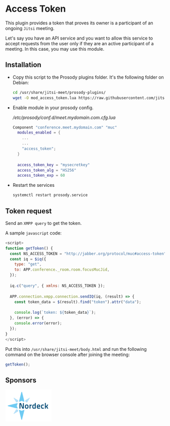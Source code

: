 # Access Token

This plugin provides a token that proves its owner is a participant of an
ongoing `Jitsi` meeting.

Let's say you have an API service and you want to allow this service to accept
requests from the user only if they are an active participant of a meeting. In
this case, you may use this module.

## Installation

- Copy this script to the Prosody plugins folder. It's the following folder on
  Debian:

  ```bash
  cd /usr/share/jitsi-meet/prosody-plugins/
  wget -O mod_access_token.lua https://raw.githubusercontent.com/jitsi-contrib/prosody-plugins/main/access_token/mod_access_token.lua
  ```

- Enable module in your prosody config.

  _/etc/prosody/conf.d/meet.mydomain.com.cfg.lua_

  ```lua
  Component "conference.meet.mydomain.com" "muc"
    modules_enabled = {
      ...
      ...
      "access_token";
    }

    access_token_key = "mysecretkey"
    access_token_alg = "HS256"
    access_token_exp = 60
  ```

- Restart the services

  ```bash
  systemctl restart prosody.service
  ```

## Token request

Send an `XMPP query` to get the token.

A sample `javascript` code:

```javascript
<script>
function getToken() {
  const NS_ACCESS_TOKEN = "http://jabber.org/protocol/muc#access-token";
  const iq = $iq({
    type: "get",
    to: APP.conference._room.room.focusMucJid,
  });

  iq.c("query", { xmlns: NS_ACCESS_TOKEN });

  APP.connection.xmpp.connection.sendIQ(iq, (result) => {
    const token_data = $(result).find("token").attr("data");

    console.log(`token: ${token_data}`);
  }, (error) => {
    console.error(error);
  });
}
</script>
```

Put this into `/usr/share/jitsi-meet/body.html` and run the following command on
the browser console after joining the meeting:

```javascript
getToken();
```

## Sponsors

[![Nordeck](/images/nordeck.png)](https://nordeck.net/)
